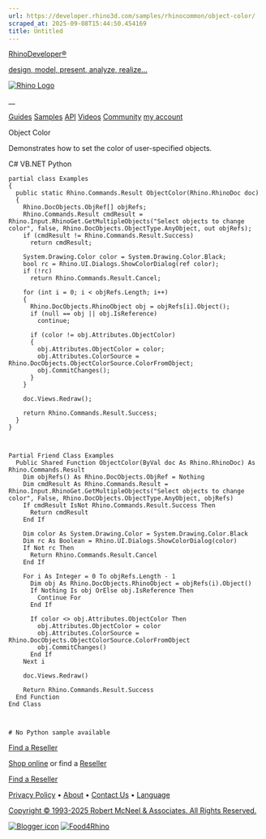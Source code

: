 ```yaml
---
url: https://developer.rhino3d.com/samples/rhinocommon/object-color/
scraped_at: 2025-09-08T15:44:50.454169
title: Untitled
---
```


[RhinoDeveloper®](/)

[design, model, present, analyze, realize...](/)

[![Rhino Logo](https://developer.rhino3d.com/images/rhinodevlogo.png)](/)

__

[Guides](https://developer.rhino3d.com/guides)
[Samples](https://developer.rhino3d.com/samples)
[API](https://developer.rhino3d.com/api)
[Videos](https://developer.rhino3d.com/videos)
[Community](https://discourse.mcneel.com/c/rhino-developer) [my account
](https://www.rhino3d.com/my-account/ "Manage your account, licenses, and
teams")

Object Color

Demonstrates how to set the color of user-specified objects.

C# VB.NET Python

    
    
    partial class Examples
    {
      public static Rhino.Commands.Result ObjectColor(Rhino.RhinoDoc doc)
      {
        Rhino.DocObjects.ObjRef[] objRefs;
        Rhino.Commands.Result cmdResult = Rhino.Input.RhinoGet.GetMultipleObjects("Select objects to change color", false, Rhino.DocObjects.ObjectType.AnyObject, out objRefs);
        if (cmdResult != Rhino.Commands.Result.Success)
          return cmdResult;
    
        System.Drawing.Color color = System.Drawing.Color.Black;
        bool rc = Rhino.UI.Dialogs.ShowColorDialog(ref color);
        if (!rc)
          return Rhino.Commands.Result.Cancel;
    
        for (int i = 0; i < objRefs.Length; i++)
        {
          Rhino.DocObjects.RhinoObject obj = objRefs[i].Object();
          if (null == obj || obj.IsReference)
            continue;
    
          if (color != obj.Attributes.ObjectColor)
          {
            obj.Attributes.ObjectColor = color;
            obj.Attributes.ColorSource = Rhino.DocObjects.ObjectColorSource.ColorFromObject;
            obj.CommitChanges();
          }
        }
    
        doc.Views.Redraw();
    
        return Rhino.Commands.Result.Success;
      }
    }
    
    
    
    Partial Friend Class Examples
      Public Shared Function ObjectColor(ByVal doc As Rhino.RhinoDoc) As Rhino.Commands.Result
    	Dim objRefs() As Rhino.DocObjects.ObjRef = Nothing
    	Dim cmdResult As Rhino.Commands.Result = Rhino.Input.RhinoGet.GetMultipleObjects("Select objects to change color", False, Rhino.DocObjects.ObjectType.AnyObject, objRefs)
    	If cmdResult IsNot Rhino.Commands.Result.Success Then
    	  Return cmdResult
    	End If
    
    	Dim color As System.Drawing.Color = System.Drawing.Color.Black
    	Dim rc As Boolean = Rhino.UI.Dialogs.ShowColorDialog(color)
    	If Not rc Then
    	  Return Rhino.Commands.Result.Cancel
    	End If
    
    	For i As Integer = 0 To objRefs.Length - 1
    	  Dim obj As Rhino.DocObjects.RhinoObject = objRefs(i).Object()
    	  If Nothing Is obj OrElse obj.IsReference Then
    		Continue For
    	  End If
    
    	  If color <> obj.Attributes.ObjectColor Then
    		obj.Attributes.ObjectColor = color
    		obj.Attributes.ColorSource = Rhino.DocObjects.ObjectColorSource.ColorFromObject
    		obj.CommitChanges()
    	  End If
    	Next i
    
    	doc.Views.Redraw()
    
    	Return Rhino.Commands.Result.Success
      End Function
    End Class
    
    
    
    # No Python sample available
    

  

[Find a Reseller](https://www.rhino3d.com/sales)

[Shop online](https://www.rhino3d.com/store) or find a
[Reseller](https://www.rhino3d.com/sales)

[Find a Reseller](https://www.rhino3d.com/sales)

[Privacy Policy](https://www.rhino3d.com/privacy) •
[About](https://www.rhino3d.com/mcneel/about) • [Contact
Us](https://www.rhino3d.com/mcneel/contact) • [
Language](https://www.rhino3d.com/language "Change to a different region or
language")

[Copyright © 1993-2025 Robert McNeel & Associates. All Rights
Reserved.](https://www.rhino3d.com/mcneel/about)

[](https://www.facebook.com/McNeelRhinoceros/)
[](https://twitter.com/bobmcneel) [](https://www.linkedin.com/groups/75313/)
[](https://www.youtube.com/user/RhinoGuide/videos) [](https://vimeo.com/rhino)
[![Blogger
icon](https://developer.rhino3d.com/images/blogger.svg)](http://blog.rhino3d.com/)
[![Food4Rhino](https://developer.rhino3d.com/images/f4r_icon_01.svg)](https://www.food4rhino.com)

